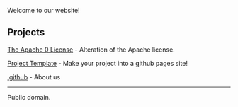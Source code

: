 Welcome to our website!

## Projects

[The Apache 0 License](https://191512.xyz/license) - Alteration of the Apache license.

[Project Template](https://191512.xyz/project-template) - Make your project into a github pages site!

[.github](https://191512.xyz/.github) - About us

---

Public domain.
